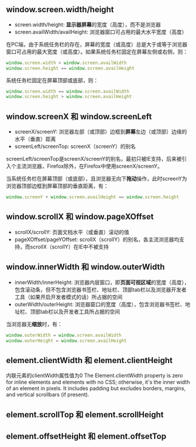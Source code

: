 ## window.screen.width/height
- screen.width/height: **显示器屏幕**的宽度（高度），而不是浏览器
- screen.availWidth/availHeight: 浏览器窗口可占用的最大水平宽度（高度）

在PC端，由于系统任务栏的存在，屏幕的宽度（或高度）总是大于或等于浏览器窗口可占用的最大宽度（或高度）。如果系统任务栏固定在屏幕左侧或右侧，则：
```js
window.screen.width > window.screen.availWidth
window.screen.height == window.screen.availHeight
```
系统任务栏固定在屏幕顶部或底部，则：
```js
window.screen.width == window.screen.availWidth
window.screen.height > window.screen.availHeight
```

## window.screenX 和 window.screenLeft
- screenX/screenY: 浏览器左部（或顶部）边框到**屏幕**左边（或顶部）边缘的水平（垂直）距离
- screenLeft/screenTop: screenX（screenY）的别名

screenLeft/screenTop是screenX/screenY的别名，最初只被IE支持，后来被引入个主流浏览器，Firefox除外，在Firefox中使用screenX/screenY。

当系统任务栏在屏幕顶部（或底部），且浏览器无向下**拖动**操作，此时screenY为浏览器顶部边框到屏幕顶部的垂直距离，有：
```js
window.screenY + window.screen.availHeight == window.screen.height
```

## window.scrollX 和 window.pageXOffset
- scrollX/scrollY: 页面文档水平（或垂直）滚动的值
- pageXOffset/pageYOffset: scrollX（scrollY）的别名，各主流浏览器均支持，而scrollX（scrollY）在IE中不被支持

## window.innerWidth 和 window.outerWidth
- innerWidth/innerHeight: 浏览器内层窗口，即**页面可视区域**的宽度（高度），包含滚动条，但不包含浏览器书签栏、地址栏、顶部tab栏以及浏览器开发者工具（如果开启开发者模式的话）所占据的空间
- outerWidth/outerHeight: 浏览器窗口的宽度（高度），包含浏览器书签栏、地址栏、顶部tab栏以及开发者工具所占据的空间

当浏览器无**缩放**时，有：
```js
window.outerWidth = window.screen.availWidth
window.outerHeight = window.screen.availHeight
```

## element.clientWidth 和 element.clientHeight
内联元素的clientWidth属性值为0
The Element.clientWidth property is zero for inline elements and elements with no CSS; otherwise, it's the inner width of an element in pixels. It includes padding but excludes borders, margins, and vertical scrollbars (if present).


## element.scrollTop 和 element.scrollHeight

## element.offsetHeight 和 element.offsetTop
